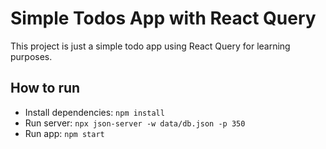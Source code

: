 # Simple Todos App with React Query

This project is just a simple todo app using React Query for learning purposes.

## How to run
- Install dependencies: `npm install`
- Run server: `npx json-server -w data/db.json -p 350`
- Run app: `npm start`
